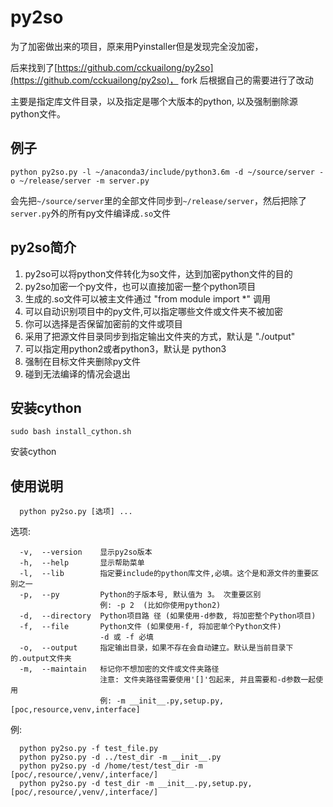 # py2so
为了加密做出来的项目，原来用Pyinstaller但是发现完全没加密，

后来找到了[https://github.com/cckuailong/py2so](https://github.com/cckuailong/py2so)， fork 后根据自己的需要进行了改动

主要是指定库文件目录，以及指定是哪个大版本的python, 以及强制删除源python文件。

## 例子
```
python py2so.py -l ~/anaconda3/include/python3.6m -d ~/source/server -o ~/release/server -m server.py
```
会先把`~/source/server`里的全部文件同步到`~/release/server`，然后把除了`server.py`外的所有py文件编译成`.so`文件

## py2so简介
1. py2so可以将python文件转化为so文件，达到加密python文件的目的
2. py2so加密一个py文件，也可以直接加密一整个python项目
3. 生成的.so文件可以被主文件通过 "from module import \*" 调用
4. 可以自动识别项目中的py文件,可以指定哪些文件或文件夹不被加密
5. 你可以选择是否保留加密前的文件或项目
6. 采用了把源文件目录同步到指定输出文件夹的方式，默认是 "./output"
7. 可以指定用python2或者python3，默认是 python3
8. 强制在目标文件夹删除py文件
9. 碰到无法编译的情况会退出

## 安装cython
```
sudo bash install_cython.sh
```
安装cython

## 使用说明

```
  python py2so.py [选项] ...
```

选项:
```
  -v,  --version    显示py2so版本
  -h,  --help       显示帮助菜单
  -l,  --lib        指定要include的python库文件,必填。这个是和源文件的重要区别之一
  -p,  --py         Python的子版本号, 默认值为 3。 次重要区别
                    例: -p 2  (比如你使用python2)
  -d,  --directory  Python项目路 径 (如果使用-d参数, 将加密整个Python项目)
  -f,  --file       Python文件 (如果使用-f, 将加密单个Python文件)
                    -d 或 -f 必填
  -o,  --output     指定输出目录，如果不存在会自动建立。默认是当前目录下的.output文件夹
  -m,  --maintain   标记你不想加密的文件或文件夹路径
                    注意: 文件夹路径需要使用'[]'包起来, 并且需要和-d参数一起使用
                    例: -m __init__.py,setup.py,[poc,resource,venv,interface]
```

例:
```
  python py2so.py -f test_file.py
  python py2so.py -d ../test_dir -m __init__.py
  python py2so.py -d /home/test/test_dir -m [poc/,resource/,venv/,interface/]
  python py2so.py -d test_dir -m __init__.py,setup.py,[poc/,resource/,venv/,interface/]
```
